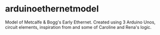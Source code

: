 # arduinoethernetmodel
Model of Metcalfe &amp; Bogg's Early Ethernet. 
Created using 3 Arduino Unos, circuit elements, inspiration from and some of Caroline and Rena's logic.
